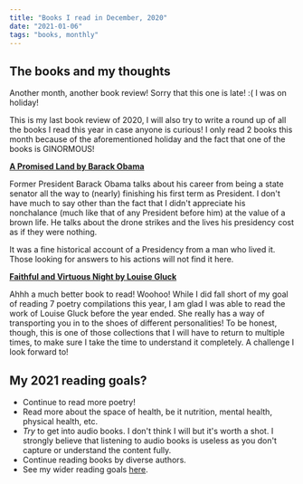 ```yaml
---
title: "Books I read in December, 2020"
date: "2021-01-06"
tags: "books, monthly"
---
```


## The books and my thoughts

Another month, another book review! Sorry that this one is late! :( I was on holiday!

This is my last book review of 2020, I will also try to write a round up of all the books I read this year in case anyone is curious! I only read 2 books this month because of the aforementioned holiday and the fact that one of the books is GINORMOUS!

**[A Promised Land by Barack Obama](https://www.goodreads.com/book/show/55361205-a-promised-land)**

Former President Barack Obama talks about his career from being a state senator all the way to (nearly) finishing his first term as President. I don't have much to say other than the fact that I didn't appreciate his nonchalance (much like that of any President before him) at the value of a brown life. He talks about the drone strikes and the lives his presidency cost as if they were nothing. 

It was a fine historical account of a Presidency from a man who lived it. Those looking for answers to his actions will not find it here. 

**[Faithful and Virtuous Night by Louise Gluck](https://www.goodreads.com/book/show/20613826-faithful-and-virtuous-night)**

Ahhh a much better book to read! Woohoo! While I did fall short of my goal of reading 7 poetry compilations this year, I am glad I was able to read the work of Louise Gluck before the year ended. She really has a way of transporting you in to the shoes of different personalities! To be honest, though, this is one of those collections that I will have to return to multiple times, to make sure I take the time to understand it completely. A challenge I look forward to!

## My 2021 reading goals?

- Continue to read more poetry!
- Read more about the space of health, be it nutrition, mental health, physical health, etc.
- _Try_ to get into audio books. I don't think I will but it's worth a shot. I strongly believe that listening to audio books is useless as you don't capture or understand the content fully. 
- Continue reading books by diverse authors. 
- See my wider reading goals [here](/reading-goals.md).
